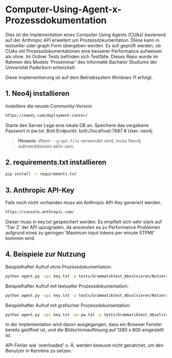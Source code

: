 # Computer-Using-Agent-x-Prozessdokumentation

Dies ist die Implementation eines Computer Using Agents (CUAs) basierend auf der Anthropic API erweitert um Prozessdokumentation. Diese kann in textueller oder graph Form übergeben werden. Es soll geprüft werden, ob CUAs mit Prozessdokumentationen eine besserer Performance aufweisen als ohne.
Im Ordner Tests befinden sich Testfälle. Dieses Repo wurde im Rahmen des Models 'Proseminar' des Informatik Bachelor Studiums der Universität Paderborn entwickelt.

Diese Implementierung ist auf dem Betriebsystem Windows 11 erfolgt.

## 1. Neo4j installieren

Instelliere die neuste Community-Version
```bash
https://neo4j.com/deployment-center/
```
Starte den Server
Lege eine lokale DB an. Speichere das vergebene Passwort in pw.txt.
Bolt‑Endpunkt:
bolt://localhost:7687   # User: neo4j

> **Hinweis:** Wenn `--graph-file` verwendet wird, muss Neo4j währenddessen aktiv sein.


## 2. requirements.txt installieren
```bash
pip install -r requirements.txt
```

## 3. Anthropic API-Key

Falls noch nicht vorhanden muss ein Anthropic API-Key generiert werden.
```bash
https://console.anthropic.com/
```
Dieser muss in key.txt gespeichert werden.
Es empfielt sich sehr stark auf 'Tier 2' der API upzugraden, da ansonsten es zu Performance Problemen aufgrund eines zu geringen 'Maximum input tokens per minute (ITPM)' kommen wird.


## 4. Beispiele zur Nutzung
Beispielhafter Aufruf ohne Prozessdokumentation:
```bash
python agent.py -api key.txt -p tests/Grammatiktest_Absolvieren/Nutzeraufforderung.txt
```

Beispielhafter Aufruf mit textueller Prozessdokumentation:
```bash
python agent.py -api key.txt -p tests/Grammatiktest_Absolvieren/Nutzeraufforderung.txt -t tests/Grammatiktest_Absolvieren/text_Prozess_doku.txt
```

Beispielhafter Aufruf mit grafischer Prozessdokumentation:
```bash
python agent.py -api key.txt -pw pw.txt -p tests/Grammatiktest_Absolvieren/Nutzeraufforderung.txt -g tests/Grammatiktest_Absolvieren/Graph_Prozess_doku.yaml
```
In der Implementation wird davon ausgegangen, dass ein Browser Fenster bereits geöffnet ist, und die Bildschirmauflösung auf 1280 x 800 eingestellt ist.

API-Fehler wie 'overloaded' o. Ä. werden bewusst nicht gecatchet, um den Benutzer in Kenntnis zu setzen.